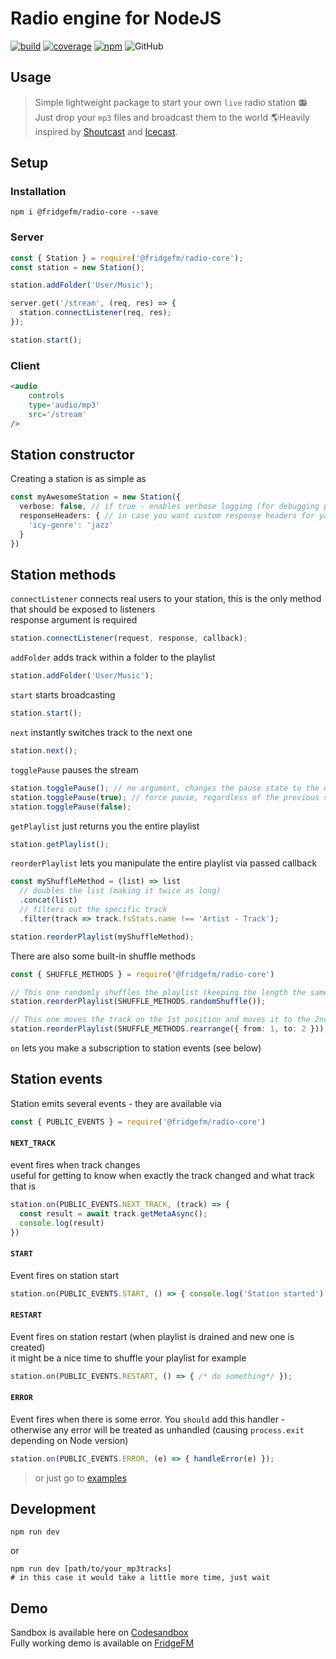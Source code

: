 # Radio engine for NodeJS
[![build](https://img.shields.io/github/actions/workflow/status/ch1ller0/fridgefm-radio-core/publish.yml)](https://github.com/ch1ller0/fridgefm-radio-core/actions/workflows/publish.yml)
[![coverage](https://img.shields.io/codecov/c/gh/ch1ller0/fridgefm-radio-core.svg)](https://codecov.io/gh/ch1ller0/fridgefm-radio-core)
[![npm](https://img.shields.io/npm/dm/@fridgefm/radio-core.svg)](https://www.npmjs.com/package/@fridgefm/radio-core)
![GitHub](https://img.shields.io/github/license/ch1ller0/fridgefm-radio-core.svg)

## Usage

> Simple lightweight package to start your own `live` radio station 📻 Just drop your `mp3` files and broadcast them to the world 🌎Heavily inspired by [Shoutcast](https://www.shoutcast.com) and [Icecast](http://icecast.org).

## Setup

### Installation
```
npm i @fridgefm/radio-core --save
```
### Server
```ts
const { Station } = require('@fridgefm/radio-core');
const station = new Station();

station.addFolder('User/Music');

server.get('/stream', (req, res) => {
  station.connectListener(req, res);
});

station.start();
```
### Client
```html
<audio
    controls
    type='audio/mp3'
    src='/stream'
/>
```

## Station constructor
Creating a station is as simple as 
```ts
const myAwesomeStation = new Station({
  verbose: false, // if true - enables verbose logging (for debugging purposes),
  responseHeaders: { // in case you want custom response headers for your endpoint
    'icy-genre': 'jazz'
  }
})
```

## Station methods
`connectListener` connects real users to your station, this is the only method that should be exposed to listeners  
response argument is required
```ts
station.connectListener(request, response, callback);
```
`addFolder` adds track within a folder to the playlist
```ts
station.addFolder('User/Music');
```
`start` starts broadcasting
```ts
station.start();
```
`next` instantly switches track to the next one
```ts
station.next();
```
`togglePause` pauses the stream
```ts
station.togglePause(); // no argument, changes the pause state to the opposite
station.togglePause(true); // force pause, regardless of the previous state
station.togglePause(false); 
```
`getPlaylist` just returns you the entire playlist
```ts
station.getPlaylist();
```
`reorderPlaylist` lets you manipulate the entire playlist via passed callback
```ts
const myShuffleMethod = (list) => list
  // doubles the list (making it twice as long)
  .concat(list)
  // filters out the specific track
  .filter(track => track.fsStats.name !== 'Artist - Track'); 

station.reorderPlaylist(myShuffleMethod);
```
There are also some built-in shuffle methods
```ts
const { SHUFFLE_METHODS } = require('@fridgefm/radio-core')

// This one randomly shuffles the playlist (keeping the length the same)
station.reorderPlaylist(SHUFFLE_METHODS.randomShuffle());

// This one moves the track on the 1st position and moves it to the 2nd position 
station.reorderPlaylist(SHUFFLE_METHODS.rearrange({ from: 1, to: 2 }));

```
`on` lets you make a subscription to station events (see below)

## Station events
Station emits several events - they are available via 
```ts
const { PUBLIC_EVENTS } = require('@fridgefm/radio-core')
```
#### `NEXT_TRACK`
event fires when track changes  
useful for getting to know when exactly the track changed and what track that is
```ts
station.on(PUBLIC_EVENTS.NEXT_TRACK, (track) => {
  const result = await track.getMetaAsync();
  console.log(result)
})
```

#### `START`
Event fires on station start  
```ts
station.on(PUBLIC_EVENTS.START, () => { console.log('Station started') });
```

#### `RESTART`
Event fires on station restart (when playlist is drained and new one is created)  
it might be a nice time to shuffle your playlist for example
```ts
station.on(PUBLIC_EVENTS.RESTART, () => { /* do something*/ });
```

#### `ERROR`
Event fires when there is some error. You `should` add this handler - otherwise any error will be treated as unhandled (causing `process.exit` depending on Node version)
```ts
station.on(PUBLIC_EVENTS.ERROR, (e) => { handleError(e) });
```

> or just go to [examples](./examples/server.js)
## Development
```
npm run dev
```
or
```
npm run dev [path/to/your_mp3tracks]
# in this case it would take a little more time, just wait
```

## Demo
Sandbox is available here on [Codesandbox](https://codesandbox.io/p/github/ch1ller0/fridgefm-radio-core/main)\
Fully working demo is available on [FridgeFM](https://fridgefm.com)
